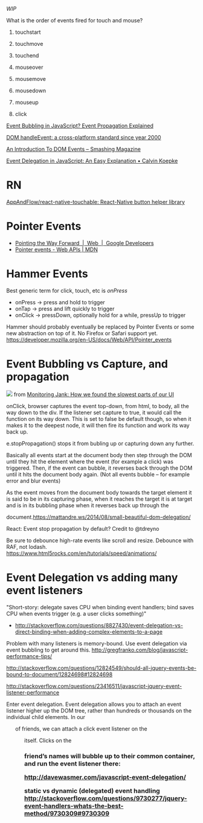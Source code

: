 _WIP_

What is the order of events fired for touch and mouse?
1. touchstart
2. touchmove
3. touchend

4. mouseover
5. mousemove
6. mousedown
7. mouseup

8. click

[Event Bubbling in JavaScript? Event Propagation Explained](https://www.sitepoint.com/event-bubbling-javascript/)

[DOM handleEvent: a cross-platform standard since year 2000](https://medium.com/@WebReflection/dom-handleevent-a-cross-platform-standard-since-year-2000-5bf17287fd38)

[An Introduction To DOM Events – Smashing Magazine](https://www.smashingmagazine.com/2013/11/an-introduction-to-dom-events/)

[Event Delegation in JavaScript: An Easy Explanation • Calvin Koepke](https://calvinkoepke.com/event-delegation-javascript/)

# RN
[AppAndFlow/react-native-touchable: React-Native button helper library](https://github.com/AppAndFlow/react-native-touchable)

# Pointer Events
- [Pointing the Way Forward  |  Web  |  Google Developers](https://developers.google.com/web/updates/2016/10/pointer-events)
- [Pointer events - Web APIs | MDN](https://developer.mozilla.org/en-US/docs/Web/API/Pointer_events)

# Hammer Events

Best generic term for click, touch, etc is *onPress*

- onPress -> press and hold to trigger
- onTap -> press and lift quickly to trigger
- onClick -> pressDown, optionally hold for a while, pressUp to trigger

Hammer should probably eventually be replaced by Pointer Events or some new abstraction on top of it. No Firefox or Safari support yet. https://developer.mozilla.org/en-US/docs/Web/API/Pointer_events

# Event Bubbling vs Capture, and propagation

![](https://cdn-images-1.medium.com/max/2000/1*RFoWN84SnVea2paCDehHSw.png)
from [Monitoring Jank: How we found the slowest parts of our UI](https://fulcrum.lever.co/monitoring-jank-how-we-found-the-slowest-parts-of-our-ui-b6ffd7386896)

onClick, browser captures the event top-down, from html, to body, all the way down to the div. If the listener set capture to true, it would call the function on its way down. This is set to false be default though, so when it makes it to the deepest node, it will then fire its function and work its way back up.

e.stopPropagation() stops it from bubling up or capturing down any further.

Basically all events start at the document body then step through the DOM until they hit the element where the event (for example a click) was triggered. Then, if the event can bubble, it reverses back through the DOM until it hits the document body again. (Not all events bubble – for example error and blur events)

As the event moves from the document body towards the target element it is said to be in its capturing phase, when it reaches the target it is at target and is in its bubbling phase when it reverses back up through the

document.https://mattandre.ws/2014/08/small-beautiful-dom-delegation/

React: Event stop propagation by default? Credit to @tdreyno

Be sure to debounce high-rate events like scroll and resize. Debounce with RAF, not lodash. https://www.html5rocks.com/en/tutorials/speed/animations/

# Event Delegation vs adding many event listeners

"Short-story: delegate saves CPU when binding event handlers; bind saves CPU when events trigger (e.g. a user clicks something)"
- http://stackoverflow.com/questions/8827430/event-delegation-vs-direct-binding-when-adding-complex-elements-to-a-page

Problem with many listeners is memory-bound. Use event delegation via event bubbling to get around this. http://gregfranko.com/blog/javascript-performance-tips/


http://stackoverflow.com/questions/12824549/should-all-jquery-events-be-bound-to-document/12824698#12824698

http://stackoverflow.com/questions/23416511/javascript-jquery-event-listener-performance

Enter event delegation. Event delegation allows you to attach an event listener higher up the DOM tree, rather than hundreds or thousands on the individual child elements. In our <ul> of friends, we can attach a click event listener on the <ul> itself. Clicks on the <h3> friend’s names will bubble up to their common container, and run the event listener there:

http://davewasmer.com/javascript-event-delegation/


static vs dynamic (delegated) event handling
http://stackoverflow.com/questions/9730277/jquery-event-handlers-whats-the-best-method/9730309#9730309
